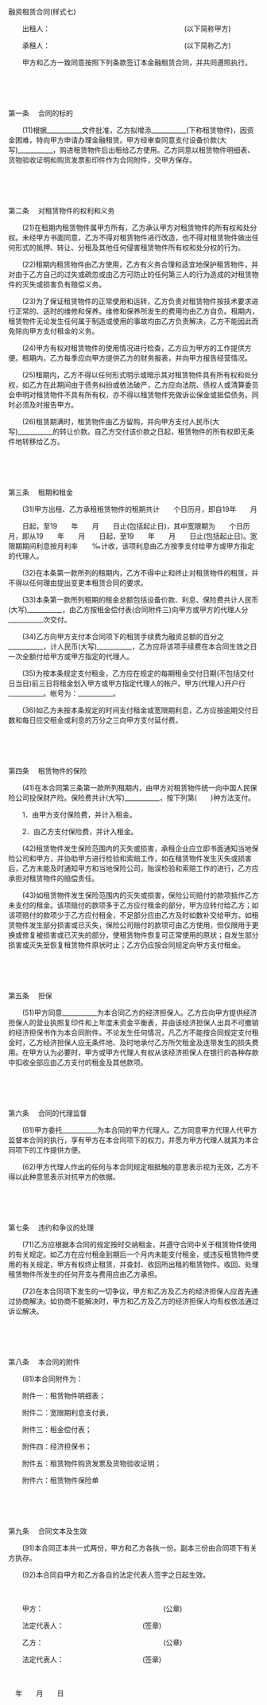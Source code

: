 



融资租赁合同(样式七)



 

　　出租人：　　　　　　　　　　　　　　　　　　　 (以下简称甲方)

　　承租人：　　　　　　　　　　　　　　　　　　　 (以下简称乙方)

　　甲方和乙方一致同意按照下列条款签订本金融租赁合同，并共同遵照执行。

　　

　　

第一条
　合同的标的

　　(11)根据___________文件批准，乙方拟增添___________(下称租赁物件)，因资金困难，特向甲方申请办理金融租赁。甲方经审查同意支付设备价款(大写)___________，购进租赁物件后出租给乙方使用。乙方同意以租赁物件明细表、货物验收证明和购货发票影印件作为合同附件，交甲方保存。

　　

　　

第二条
　对租赁物件的权利和义务

　　(21)在租期内租赁物件属甲方所有，乙方承认甲方对租赁物件的所有权和处分权。未经甲方书面同意，乙方不得对租赁物件进行改造，也不得对租赁物件做出任何形式的抵押、转让、分租及其他任何侵害租赁物件所有权和处分权的行为。

　　(22)租期内租赁物件由乙方使用，乙方有义务合理和适宜地保护租赁物件，并对由于乙方自己的过失或疏忽或由乙方可防止的任何第三人的行为造成的对租赁物件的灭失或损害负有赔偿义务。

　　(23)为了保证租赁物件的正常使用和运转，乙方负责对租赁物件按技术要求进行正常的、适时的维修和保养。维修和保养所发生的费用均由乙方自负。租期内，租赁物件无论发生任何属于制造或使用的事故均由乙方负责解决，乙方不能因此而免除向甲方支付租金的义务。

　　(24)甲方有权对租赁物件的使用情况进行检查，乙方应为甲方的工作提供方便。租期内，乙方每季应向甲方提供乙方的财务报表，并向甲方报告经营情况。

　　(25)租期内，乙方不得以任何形式明示或暗示其对租赁物件具有所有权和处分权，如乙方在此期间由于债务纠纷或依法破产，乙方应向法院、债权人或清算委员会申明对租赁物件不具有所有权，亦不得以租赁物件充做诉讼保金或抵偿债务。同时必须及时报告甲方。

　　(26)租赁期满时，租赁物件由乙方留购，并向甲方支付人民币(大写)___________的转让价款。自乙方交付该价款之日起，租赁物件的所有权即无条件地转移给乙方。

　　

　　

第三条
　租期和租金

　　(31)甲方出租、乙方承租租赁物件的租期共计　　个日历月，即自19年　　月

　　日起，至19　　年　　月　　日止(包括起止日)，其中宽限期为　　个日历月，即从19　　年　　月　　日起，至19　　年　　月　　日止(包括起止日)。宽限期期间利息按月利率　　‰计收，该项利息由乙方按季支付给甲方或甲方指定的代理人。

　　(32)在本条第一款所列的租期内，乙方不得中止和终止对租赁物件的租赁，并不得以任何理由提出变更本租赁合同的要求。

　　(33)本条第一款所列租期的租金总额包括设备价款、利息、保险费共计人民币(大写)___________，由乙方按租金偿付表(合同附件三)向甲方或甲方的代理人分___________次交付。

　　(34)乙方向甲方支付本合同项下的租赁手续费为融资总额的百分之___________，计人民币(大写)___________，乙方应将该项手续费在本合同生效之日一次全额付给甲方或甲方指定的代理人。

　　(35)为按本条规定支付租金，乙方应在规定的每期租金交付日期(不包括交付日当日)前三日将租金划入甲方或甲方指定代理人的帐户。甲方(代理人)开户行___________。帐号为：___________。

　　(36)如乙方未按本条规定的时间支付租金或宽限期利息，乙方应按逾期交付日数和每日应交租金或利息的万分之三向甲方支付延付费。

　　

　　

第四条
　租赁物件的保险

　　(41)在本合同第三条第一款所列租期内，由甲方对租赁物件统一向中国人民保险公司投保财产险。保险费共计(大写)___________，按下列第(　　)种方法支付。

　　1．由甲方支付保险费，并计入租金。

　　2．由乙方支付保险费，并计入租金。

　　(42)租赁物件发生保险范围内的灭失或损害，承租企业应立即书面通知当地保险公司和甲方，并协助甲方进行检验和索赔工作，如在租赁物件发生灭失或损害后，乙方未能及时通知甲方和当地保险公司，贻误检验和索赔工作的进行，乙方应承担对租赁物件的赔偿责任。

　　(43)如租赁物件发生保险范围内的灭失或损害，保险公司赔付的款项抵作乙方未支付的租金。该项赔付的款项多于乙方应付租金的部分，甲方应转付给乙方；如该项赔付的款项少于乙方应付租金，不足部分应由乙方及时如数补交给甲方。如租赁物件发生部分损害或已灭失，保险公司赔付的款项可由乙方使用，但仅限用于更换或修复被损害或已灭失的部分，使租赁物件恢复可正常使用的原状；自发生部分损害或灭失至恢复租赁物件原状时止；乙方仍应按合同规定向甲方支付租金。

　　

　　

第五条
　担保

　　(51)甲方同意___________为本合同乙方的经济担保人。乙方应向甲方提供经济担保人的营业执照复印件和上年度末资金平衡表，并由该经济担保人出具不可撤销的经济担保书作为本合同附件。不论发生任何情况，凡乙方不能按合同规定支付租金时，乙方经济担保人应无条件地、及时地承付乙方所欠租金及连带发生的损失费用。在甲方认为必要时，甲方或甲方代理人有权从该经济担保人在银行的各种存款中扣收全部应由乙方支付的租金及其他款项。

　　

　　

第六条
　合同的代理监督

　　(61)甲方委托___________为本合同的甲方代理人。乙方同意甲方代理人代甲方监督本合同的执行，享有甲方在本合同项下的权力，并愿为甲方代理人就其为本合同项下的工作提供方便。

　　(62)甲方代理人作出的任何与本合同规定相抵触的意思表示视为无效，乙方不得以此种意思表示对抗甲方的依据。

　　

　　

第七条
　违约和争议的处理

　　(71)乙方应根据本合同的规定按时交纳租金，并遵守合同中关于租赁物件使用的有关规定。如乙方在应付租金到期后一个月内未能支付租金，或违反租赁物件使用的有关规定，甲方有权终止租赁，并查封、收回所出租的租赁物件。收回、处理租赁物件所发生的任何开支与费用应由乙方承担。

　　(72)在本合同项下发生的一切争议，甲方和乙方及乙方的经济担保人应首先通过协商解决。如协商不能解决时，甲方和乙方及乙方的经济担保人均有权依法通过诉讼解决。

　　

　　

第八条
　本合同的附件

　　(81)本合同附件为：

　　附件一：租赁物件明细表；

　　附件二：宽限期利息支付表，

　　附件三：租金偿付表；

　　附件四：经济担保书；

　　附件五：租赁物件购货发票及货物验收证明；

　　附件六：租赁物件保险单

　　

　　

第九条
　合同文本及生效

　　(91)本合同正本共一式两份，甲方和乙方各执一份。副本三份由合同项下有关方执存。

　　(92)本合同自甲方和乙方各自的法定代表人签字之日起生效。

　　

　　甲方：　　　　　　　　　　　　　　　　　 (公章)

　　法定代表人：　　　　　　　　　　　 (签章)

　　乙方：　　　　　　　　　　　　　　　　　 (公章)

　　法定代表人：　　　　　　　　　　　 (签章)

　　　 


  　年　　月　　日

